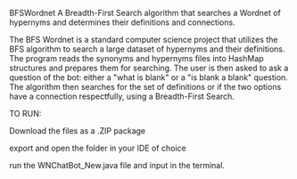 BFSWordnet
A Breadth-First Search algorithm that searches a Wordnet of hypernyms and determines their definitions and connections.

The BFS Wordnet is a standard computer science project that utilizes the BFS algorithm to search a large dataset of hypernyms and their definitions. 
The program reads the synonyms and hypernyms files into HashMap structures and prepares them for searching. The user is then asked to ask a question
of the bot: either a "what is blank" or a "is blank a blank" question. The algorithm then searches for the set of definitions or if the two options
have a connection respectfully, using a Breadth-First Search. 



TO RUN:

Download the files as a .ZIP package

export and open the folder in your IDE of choice

run the WNChatBot_New.java file and input in the terminal.
